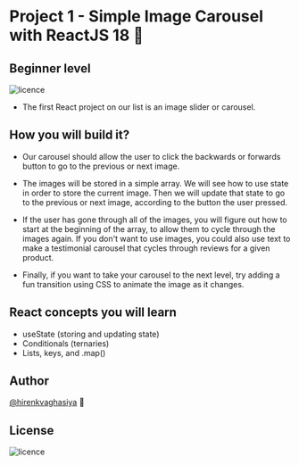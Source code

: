 # Project 1 - Simple Image Carousel with ReactJS 18 🚀
## Beginner level

![licence](https://img.shields.io/badge/licence-MIT-blue)

- The first React project on our list is an image slider or carousel.

## How you will build it?
- Our carousel should allow the user to click the backwards or forwards button to go to the previous or next image.

- The images will be stored in a simple array. We will see how to use state in order to store the current image. Then we will update that state to go to the previous or next image, according to the button the user pressed.

- If the user has gone through all of the images, you will figure out how to start at the beginning of the array, to allow them to cycle through the images again. If you don't want to use images, you could also use text to make a testimonial carousel that cycles through reviews for a given product.

- Finally, if you want to take your carousel to the next level, try adding a fun transition using CSS to animate the image as it changes.

## React concepts you will learn
- useState (storing and updating state)
- Conditionals (ternaries)
- Lists, keys, and .map()

## Author

[@hirenkvaghasiya](https://github.com/hirenkvaghasiya) 🚀

## License

![licence](https://img.shields.io/badge/licence-MIT-blue)